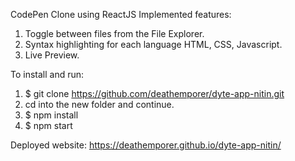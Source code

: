 CodePen Clone using ReactJS
Implemented features:
1. Toggle between files from the File Explorer.
2. Syntax highlighting for each language HTML, CSS, Javascript.
3. Live Preview.

To install and run:
1. $ git clone https://github.com/deathemporer/dyte-app-nitin.git
2. cd into the new folder and continue.
3. $ npm install
4. $ npm start

Deployed website:
https://deathemporer.github.io/dyte-app-nitin/
